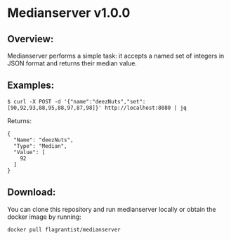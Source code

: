 # Medianserver v1.0.0

## Overview:
Medianserver performs a simple task: it accepts a named set of integers in JSON format and returns their median value.

## Examples:

```
$ curl -X POST -d '{"name":"deezNuts","set":[90,92,93,88,95,88,97,87,98]}' http://localhost:8080 | jq
```
Returns:

```
{
  "Name": "deezNuts",
  "Type": "Median",
  "Value": [
    92
  ]
}
```

## Download:

You can clone this repository and run medianserver locally or obtain the docker image by running:

```
docker pull flagrantist/medianserver
```
